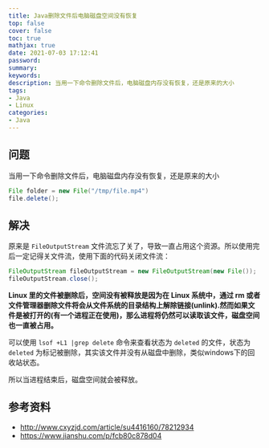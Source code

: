 ```yaml
---
title: Java删除文件后电脑磁盘空间没有恢复
top: false
cover: false
toc: true
mathjax: true
date: 2021-07-03 17:12:41
password:
summary:
keywords:
description: 当用一下命令删除文件后，电脑磁盘内存没有恢复，还是原来的大小
tags:
- Java
- Linux
categories:
- Java
---
```




## 问题

当用一下命令删除文件后，电脑磁盘内存没有恢复，还是原来的大小

```java
File folder = new File("/tmp/file.mp4")
file.delete();
```

## 解决

原来是 `FileOutputStream` 文件流忘了关了，导致一直占用这个资源。所以使用完后一定记得关文件流，使用下面的代码关闭文件流：

```java
FileOutputStream fileOutputStream = new FileOutputStream(new File());
fileOutputStream.close();
```

**Linux 里的文件被删除后，空间没有被释放是因为在 Linux 系统中，通过 rm 或者文件管理器删除文件将会从文件系统的目录结构上解除链接(unlink).然而如果文件是被打开的(有一个进程正在使用)，那么进程将仍然可以读取该文件，磁盘空间也一直被占用。**

可以使用 `lsof +L1 |grep delete` 命令来查看状态为 `deleted` 的文件，状态为 `deleted` 为标记被删除，其实该文件并没有从磁盘中删除，类似windows下的回收站状态。

所以当进程结束后，磁盘空间就会被释放。

## 参考资料

- http://www.cxyzjd.com/article/su4416160/78212934
- https://www.jianshu.com/p/fcb80c878d04
